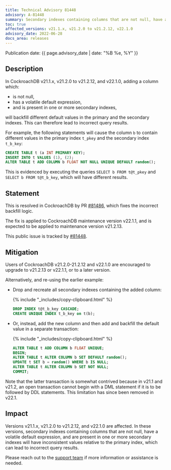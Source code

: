 ```yaml
---
title: Technical Advisory 81448
advisory: A-81448
summary: Secondary indexes containing columns that are not null, have a volatile default expression, and are present in one or more secondary indexes will have inconsistent values relative to the primary index, which can lead to incorrect query results.
toc: true
affected_versions: v21.1.x, v21.2.0 to v21.2.12, v22.1.0
advisory_date: 2022-06-28
docs_area: releases
---
```


Publication date: {{ page.advisory_date | date: "%B %e, %Y" }}

## Description

In CockroachDB v21.1.x, v21.2.0 to v21.2.12, and v22.1.0, adding a column which:

- is not null,
- has a volatile default expression,
- and is present in one or more secondary indexes,

will backfill different default values in the primary and the secondary indexes. This can therefore lead to incorrect query results. 

For example, the following statements will cause the column `b` to contain different values in the primary index `t_pkey` and the secondary index `t_b_key`:

~~~ sql
CREATE TABLE t (a INT PRIMARY KEY);
INSERT INTO t VALUES (1), (2);
ALTER TABLE t ADD COLUMN b FLOAT NOT NULL UNIQUE DEFAULT random();
~~~

This is evidenced by executing the queries `SELECT b FROM t@t_pkey` and `SELECT b FROM t@t_b_key`, which will have different results.

## Statement

This is resolved in CockroachDB by PR [#81486](https://github.com/cockroachdb/cockroach/pull/81486), which fixes the incorrect backfill logic.

The fix is applied to CockroachDB maintenance version v22.1.1, and is expected to be applied to maintenance version v21.2.13.

This public issue is tracked by [#81448](https://github.com/cockroachdb/cockroach/issues/81448).

## Mitigation

Users of CockroachDB v21.2.0-21.2.12 and v22.1.0 are encouraged to upgrade to v21.2.13 or v22.1.1, or to a later version.

Alternatively, and re-using the earlier example:

- Drop and recreate all secondary indexes containing the added column:
	
	{% include "_includes/copy-clipboard.html" %}
	~~~ sql
	DROP INDEX t@t_b_key CASCADE;
	CREATE UNIQUE INDEX t_b_key on t(b);
	~~~

- Or, instead, add the new column and then add and backfill the default value in a separate transaction:
	
	{% include "_includes/copy-clipboard.html" %}
	~~~ sql
	ALTER TABLE t ADD COLUMN b FLOAT UNIQUE;
	BEGIN;
	ALTER TABLE t ALTER COLUMN b SET DEFAULT random();
	UPDATE t SET b = random() WHERE b IS NULL;
	ALTER TABLE t ALTER COLUMN b SET NOT NULL;
	COMMIT;
	~~~

Note that the latter transaction is somewhat contrived because in v21.1 and v21.2, an open transaction cannot begin with a DML statement if it is to be followed by DDL statements. This limitation has since been removed in v22.1.

## Impact

Versions v21.1.x, v21.2.0 to v21.2.12, and v22.1.0 are affected. In these versions, secondary indexes containing columns that are not null, have a volatile default expression, and are present in one or more secondary indexes will have inconsistent values relative to the primary index, which can lead to incorrect query results.

Please reach out to the [support team](https://support.cockroachlabs.com/) if more information or assistance is needed.